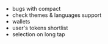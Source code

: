 + bugs with compact
+ check themes & languages support
+ wallets
+ user's tokens shortlist
+ selection on long tap